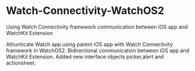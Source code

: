 # Watch-Connectivity-WatchOS2
Using Watch Connectivity framework communication between iOS app and WatchKit Extension

Athunticate Watch app using parent iOS app with Watch Connectivity framework in WatchOS2. Bidirectional
communication between iOS app and WatchKit Extension. Added new interface objects picker,alert and actionsheet. 
